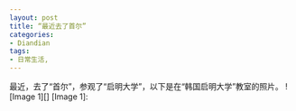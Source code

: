 ```yaml
---
layout: post
title: “最近去了首尔”
categories:
- Diandian
tags:
- 日常生活, 
---
```

最近，去了“首尔”，参观了“启明大学”，以下是在“韩国启明大学”教室的照片。 !\[Image 1\]\[\] \[Image 1\]: